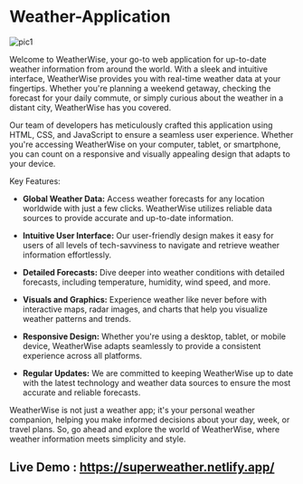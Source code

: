 # Weather-Application

![pic1](https://github.com/sbose13/Weather-Application/assets/114461661/1145bd64-b6c9-4679-8bbe-9f2cecf83901)


Welcome to WeatherWise, your go-to web application for up-to-date weather information from around the world. With a sleek and intuitive interface, WeatherWise provides you with real-time weather data at your fingertips. Whether you're planning a weekend getaway, checking the forecast for your daily commute, or simply curious about the weather in a distant city, WeatherWise has you covered.

Our team of developers has meticulously crafted this application using HTML, CSS, and JavaScript to ensure a seamless user experience. Whether you're accessing WeatherWise on your computer, tablet, or smartphone, you can count on a responsive and visually appealing design that adapts to your device.

Key Features:
- **Global Weather Data:** Access weather forecasts for any location worldwide with just a few clicks. WeatherWise utilizes reliable data sources to provide accurate and up-to-date information.

- **Intuitive User Interface:** Our user-friendly design makes it easy for users of all levels of tech-savviness to navigate and retrieve weather information effortlessly.

- **Detailed Forecasts:** Dive deeper into weather conditions with detailed forecasts, including temperature, humidity, wind speed, and more.

- **Visuals and Graphics:** Experience weather like never before with interactive maps, radar images, and charts that help you visualize weather patterns and trends.

- **Responsive Design:** Whether you're using a desktop, tablet, or mobile device, WeatherWise adapts seamlessly to provide a consistent experience across all platforms.

- **Regular Updates:** We are committed to keeping WeatherWise up to date with the latest technology and weather data sources to ensure the most accurate and reliable forecasts.

WeatherWise is not just a weather app; it's your personal weather companion, helping you make informed decisions about your day, week, or travel plans. So, go ahead and explore the world of WeatherWise, where weather information meets simplicity and style.

## Live Demo : https://superweather.netlify.app/
